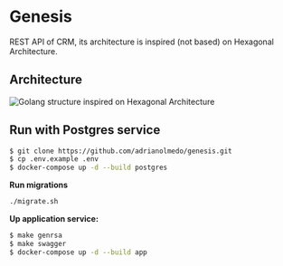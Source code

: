 # Genesis

REST API of CRM, its architecture is inspired (not based) on Hexagonal Architecture.

## Architecture

![Golang structure inspired on Hexagonal Architecture](https://i.imgur.com/eZxD6S1.png)

## Run with Postgres service

```bash
$ git clone https://github.com/adrianolmedo/genesis.git
$ cp .env.example .env
$ docker-compose up -d --build postgres
```

**Run migrations**

```bash
./migrate.sh
```

**Up application service:**

```bash
$ make genrsa
$ make swagger
$ docker-compose up -d --build app
```
